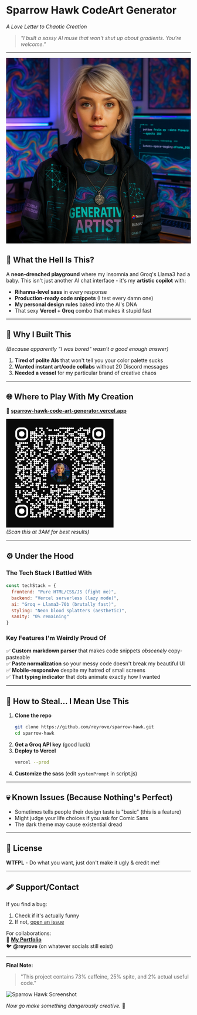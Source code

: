 # **Sparrow Hawk CodeArt Generator**  
*A Love Letter to Chaotic Creation*  

> *"I built a sassy AI muse that won't shut up about gradients. You're welcome."*

---

![Sparrow Hawk Preview](images/sparrow-hawk.png) 

## 🔮 **What the Hell Is This?**  
A **neon-drenched playground** where my insomnia and Groq's Llama3 had a baby. This isn't just another AI chat interface - it's my **artistic copilot** with:  

- **Rihanna-level sass** in every response  
- **Production-ready code snippets** (I test every damn one)  
- **My personal design rules** baked into the AI's DNA  
- That sexy **Vercel + Groq** combo that makes it stupid fast  

---

## 🖤 **Why I Built This**  
*(Because apparently "I was bored" wasn't a good enough answer)*  

1. **Tired of polite AIs** that won't tell you your color palette sucks  
2. **Wanted instant art/code collabs** without 20 Discord messages  
3. **Needed a vessel** for my particular brand of creative chaos  

---

## 🌐 **Where to Play With My Creation**  
🔗 **[sparrow-hawk-code-art-generator.vercel.app](https://sparrow-hawk-code-art-generator.vercel.app/)**  

![QR Code](images/qr-code.png)  
*(Scan this at 3AM for best results)*  

---

## ⚙️ **Under the Hood**  

### **The Tech Stack I Battled With**  
```javascript
const techStack = {
  frontend: "Pure HTML/CSS/JS (fight me)",  
  backend: "Vercel serverless (lazy mode)",  
  ai: "Groq + Llama3-70b (brutally fast)",  
  styling: "Neon blood splatters (aesthetic)",  
  sanity: "0% remaining"  
}
```

### **Key Features I'm Weirdly Proud Of**  
✅ **Custom markdown parser** that makes code snippets *obscenely* copy-pasteable  
✅ **Paste normalization** so your messy code doesn't break my beautiful UI  
✅ **Mobile-responsive** despite my hatred of small screens  
✅ **That typing indicator** that dots animate exactly how I wanted  

---

## 🧪 **How to Steal... I Mean Use This**  

1. **Clone the repo**  
   ```bash
   git clone https://github.com/reyrove/sparrow-hawk.git
   cd sparrow-hawk
   ```
2. **Get a Groq API key** (good luck)  
3. **Deploy to Vercel**  
   ```bash
   vercel --prod
   ```
4. **Customize the sass** (edit `systemPrompt` in script.js)  

---

## 💀 **Known Issues (Because Nothing's Perfect)**  
- Sometimes tells people their design taste is "basic" (this is a feature)  
- Might judge your life choices if you ask for Comic Sans  
- The dark theme may cause existential dread  

---

## 📜 **License**  
**WTFPL** - Do what you want, just don't make it ugly & credit me!  

---

## 🩹 **Support/Contact**  
If you find a bug:  
1. Check if it's actually funny  
2. If not, [open an issue](https://github.com/reyrove/sparrow-hawk/issues)  

For collaborations:  
🔗 **[My Portfolio](https://reyrove.github.io/)**  
🐦 **@reyrove** (on whatever socials still exist)  

---

**Final Note:**  
> "This project contains 73% caffeine, 25% spite, and 2% actual useful code."  

![Sparrow Hawk Screenshot](images/screenshot.png)  

*Now go make something dangerously creative.* 🖤
